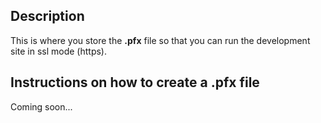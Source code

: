 ## Description

This is where you store the **.pfx** file so that you can run the development site in ssl mode (https).

## Instructions on how to create a .pfx file

Coming soon...
